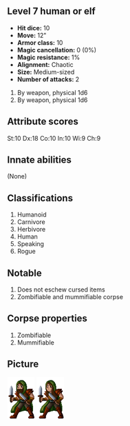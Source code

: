 ## Level 7 human or elf

- **Hit dice:** 10
- **Move:** 12"
- **Armor class:** 10
- **Magic cancellation:** 0 (0%)
- **Magic resistance:** 1%
- **Alignment:** Chaotic
- **Size:** Medium-sized
- **Number of attacks:** 2
1. By weapon, physical 1d6
2. By weapon, physical 1d6

## Attribute scores

St:10 Dx:18 Co:10 In:10 Wi:9 Ch:9

## Innate abilities

(None)

## Classifications

1. Humanoid
2. Carnivore
3. Herbivore
4. Human
5. Speaking
6. Rogue

## Notable

1. Does not eschew cursed items
2. Zombifiable and mummifiable corpse

## Corpse properties

1. Zombifiable
2. Mummifiable

## Picture

![Rogue](https://github.com/hyvanmielenpelit/GnollHackTileSet/blob/main/Monsters/rogue/rogue.png?raw=true) ![Rogue](https://github.com/hyvanmielenpelit/GnollHackTileSet/blob/main/Monsters/rogue/rogue_female.png?raw=true)
